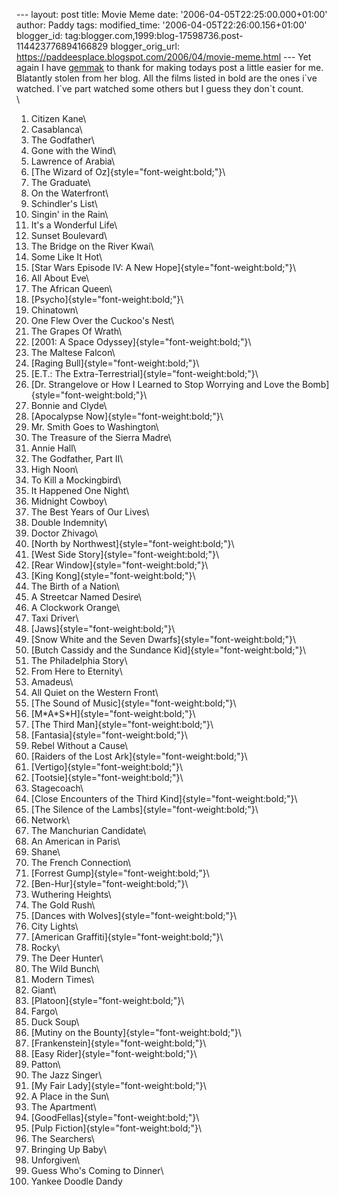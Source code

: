\-\-- layout: post title: Movie Meme date:
\'2006-04-05T22:25:00.000+01:00\' author: Paddy tags: modified\_time:
\'2006-04-05T22:26:00.156+01:00\' blogger\_id:
tag:blogger.com,1999:blog-17598736.post-114423776894166829
blogger\_orig\_url:
https://paddeesplace.blogspot.com/2006/04/movie-meme.html \-\-- Yet
again I have [gemmak](https://www.jmw500.blogspot.com/) to thank for
making todays post a little easier for me. Blatantly stolen from her
blog. All the films listed in bold are the ones i\`ve watched. I\`ve
part watched some others but I guess they don\`t count.\
\
1. Citizen Kane\
2. Casablanca\
3. The Godfather\
4. Gone with the Wind\
5. Lawrence of Arabia\
6. [The Wizard of Oz]{style="font-weight:bold;"}\
7. The Graduate\
8. On the Waterfront\
9. Schindler\'s List\
10. Singin\' in the Rain\
11. It\'s a Wonderful Life\
12. Sunset Boulevard\
13. The Bridge on the River Kwai\
14. Some Like It Hot\
15. [Star Wars Episode IV: A New Hope]{style="font-weight:bold;"}\
16. All About Eve\
17. The African Queen\
18. [Psycho]{style="font-weight:bold;"}\
19. Chinatown\
20. One Flew Over the Cuckoo\'s Nest\
21. The Grapes Of Wrath\
22. [2001: A Space Odyssey]{style="font-weight:bold;"}\
23. The Maltese Falcon\
24. [Raging Bull]{style="font-weight:bold;"}\
25. [E.T.: The Extra-Terrestrial]{style="font-weight:bold;"}\
26. [Dr. Strangelove or How I Learned to Stop Worrying and Love the
Bomb]{style="font-weight:bold;"}\
27. Bonnie and Clyde\
28. [Apocalypse Now]{style="font-weight:bold;"}\
29. Mr. Smith Goes to Washington\
30. The Treasure of the Sierra Madre\
31. Annie Hall\
32. The Godfather, Part II\
33. High Noon\
34. To Kill a Mockingbird\
35. It Happened One Night\
36. Midnight Cowboy\
37. The Best Years of Our Lives\
38. Double Indemnity\
39. Doctor Zhivago\
40. [North by Northwest]{style="font-weight:bold;"}\
41. [West Side Story]{style="font-weight:bold;"}\
42. [Rear Window]{style="font-weight:bold;"}\
43. [King Kong]{style="font-weight:bold;"}\
44. The Birth of a Nation\
45. A Streetcar Named Desire\
46. A Clockwork Orange\
47. Taxi Driver\
48. [Jaws]{style="font-weight:bold;"}\
49. [Snow White and the Seven Dwarfs]{style="font-weight:bold;"}\
50. [Butch Cassidy and the Sundance Kid]{style="font-weight:bold;"}\
51. The Philadelphia Story\
52. From Here to Eternity\
53. Amadeus\
54. All Quiet on the Western Front\
55. [The Sound of Music]{style="font-weight:bold;"}\
56. [M\*A\*S\*H]{style="font-weight:bold;"}\
57. [The Third Man]{style="font-weight:bold;"}\
58. [Fantasia]{style="font-weight:bold;"}\
59. Rebel Without a Cause\
60. [Raiders of the Lost Ark]{style="font-weight:bold;"}\
61. [Vertigo]{style="font-weight:bold;"}\
62. [Tootsie]{style="font-weight:bold;"}\
63. Stagecoach\
64. [Close Encounters of the Third Kind]{style="font-weight:bold;"}\
65. [The Silence of the Lambs]{style="font-weight:bold;"}\
66. Network\
67. The Manchurian Candidate\
68. An American in Paris\
69. Shane\
70. The French Connection\
71. [Forrest Gump]{style="font-weight:bold;"}\
72. [Ben-Hur]{style="font-weight:bold;"}\
73. Wuthering Heights\
74. The Gold Rush\
75. [Dances with Wolves]{style="font-weight:bold;"}\
76. City Lights\
77. [American Graffiti]{style="font-weight:bold;"}\
78. Rocky\
79. The Deer Hunter\
80. The Wild Bunch\
81. Modern Times\
82. Giant\
83. [Platoon]{style="font-weight:bold;"}\
84. Fargo\
85. Duck Soup\
86. [Mutiny on the Bounty]{style="font-weight:bold;"}\
87. [Frankenstein]{style="font-weight:bold;"}\
88. [Easy Rider]{style="font-weight:bold;"}\
89. Patton\
90. The Jazz Singer\
91. [My Fair Lady]{style="font-weight:bold;"}\
92. A Place in the Sun\
93. The Apartment\
94. [GoodFellas]{style="font-weight:bold;"}\
95. [Pulp Fiction]{style="font-weight:bold;"}\
96. The Searchers\
97. Bringing Up Baby\
98. Unforgiven\
99. Guess Who\'s Coming to Dinner\
100. Yankee Doodle Dandy
